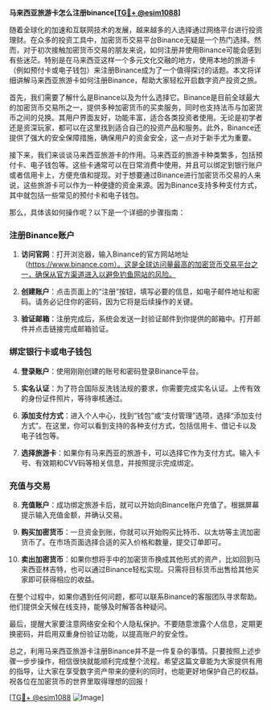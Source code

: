 **马来西亚旅游卡怎么注册binance[[TG💪+ @esim1088](https://t.me/s/esim1088)]**

随着全球化的加速和互联网技术的发展，越来越多的人选择通过网络平台进行投资理财。在众多的投资工具中，加密货币交易平台Binance无疑是一个热门选择。然而，对于初次接触加密货币交易的朋友来说，如何注册并使用Binance可能会感到有些迷茫。特别是在马来西亚这样一个多元文化交融的地方，使用本地的旅游卡（例如预付卡或电子钱包）来注册Binance成为了一个值得探讨的话题。本文将详细讲解马来西亚旅游卡如何注册Binance，帮助大家轻松开启数字资产投资之旅。

首先，我们需要了解什么是Binance以及为什么选择它。Binance是目前全球最大的加密货币交易所之一，提供多种加密货币的买卖服务，同时也支持法币与加密货币之间的兑换。其用户界面友好，功能丰富，适合各类投资者使用。无论是初学者还是资深玩家，都可以在这里找到适合自己的投资产品和服务。此外，Binance还提供了强大的安全保障措施，确保用户的资金安全，这一点对于新手尤为重要。

接下来，我们来谈谈马来西亚旅游卡的作用。马来西亚的旅游卡种类繁多，包括预付卡、电子钱包等。这些卡通常可以在日常消费中使用，并且可以绑定到银行账户或者信用卡上，方便充值和提现。对于想要通过Binance进行加密货币交易的人来说，这些旅游卡可以作为一种便捷的资金来源。因为Binance支持多种支付方式，其中就包括一些常见的预付卡和电子钱包。

那么，具体该如何操作呢？以下是一个详细的步骤指南：

### 注册Binance账户

1. **访问官网**：打开浏览器，输入Binance的官方网站地址（https://www.binance.com）。这是全球访问量最高的加密货币交易平台之一，确保从官方渠道进入以避免钓鱼网站的风险。
   
2. **创建账户**：点击页面上的“注册”按钮，填写必要的信息，如电子邮件地址和密码。请务必记住你的密码，因为它将是后续操作的关键。

3. **验证邮箱**：注册完成后，系统会发送一封验证邮件到你提供的邮箱中。打开邮件并点击链接完成邮箱验证。

### 绑定银行卡或电子钱包

4. **登录账户**：使用刚刚创建的账号和密码登录Binance平台。

5. **实名认证**：为了符合国际反洗钱法规的要求，你需要完成实名认证。上传有效的身份证件照片，等待审核通过。

6. **添加支付方式**：进入个人中心，找到“钱包”或“支付管理”选项，选择“添加支付方式”。在这里，你可以看到支持的各种支付方式，包括信用卡、借记卡以及电子钱包等。

7. **选择旅游卡**：如果你有马来西亚的旅游卡，可以选择它作为支付方式。输入卡号、有效期和CVV码等相关信息，并按照提示完成绑定。

### 充值与交易

8. **充值账户**：成功绑定旅游卡后，就可以开始向Binance账户充值了。根据屏幕提示输入充值金额，并确认交易。

9. **购买加密货币**：一旦资金到账，你就可以开始购买比特币、以太坊等主流加密货币了。在市场页面选择合适的买入价格和数量，提交订单即可。

10. **卖出加密货币**：如果你想将手中的加密货币换成其他形式的资产，比如回到马来西亚林吉特，也可以通过Binance轻松实现。只需将目标货币出售给其他买家即可获得相应的收益。

在整个过程中，如果你遇到任何问题，都可以联系Binance的客服团队寻求帮助。他们提供全天候在线支持，能够及时解答各种疑问。

最后，提醒大家要注意网络安全和个人隐私保护。不要随意泄露个人信息，定期更换密码，并启用双重身份验证功能，以提高账户的安全性。

总之，利用马来西亚旅游卡注册Binance并不是一件复杂的事情。只要按照上述步骤一步步操作，相信很快就能顺利完成整个流程。希望这篇文章能为大家提供有用的指导，让大家在享受数字资产带来的便利的同时，也能更好地保护自己的权益。祝各位在加密货币的世界里取得理想的回报！

[[TG💪+ @esim1088](https://t.me/s/esim1088) ![Image](https://i.postimg.cc/4NQfJmqS/Snipaste-2025-05-13-00-14-12.png)]